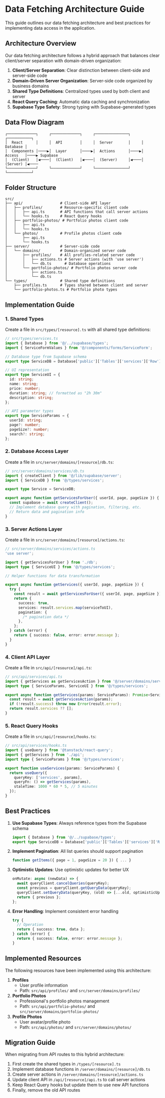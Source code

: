 # Data Fetching Architecture Guide

This guide outlines our data fetching architecture and best practices for implementing data access in the application.

## Architecture Overview

Our data fetching architecture follows a hybrid approach that balances clear client/server separation with domain-driven organization:

1. **Client/Server Separation**: Clear distinction between client-side and server-side code
2. **Domain-Driven Server Organization**: Server-side code organized by business domains
3. **Shared Type Definitions**: Centralized types used by both client and server
4. **React Query Caching**: Automatic data caching and synchronization
5. **Supabase Type Safety**: Strong typing with Supabase-generated types

## Data Flow Diagram

```
┌─────────────┐     ┌─────────────┐     ┌───────────────┐     ┌───────────┐
│  React      │     │  API        │     │  Server       │     │  Database │
│  Components │────▶│  Layer      │────▶│  Actions      │────▶│  Access   │────▶ Supabase
│  (Client)   │◀────│  (Client)   │◀────│  (Server)     │◀────│  (Server) │◀────
└─────────────┘     └─────────────┘     └───────────────┘     └───────────┘
```

## Folder Structure

```
src/
├── api/                 # Client-side API layer
│   ├── profiles/        # Resource-specific client code
│   │   ├── api.ts       # API functions that call server actions
│   │   └── hooks.ts     # React Query hooks
│   ├── portfolio-photos/ # Portfolio photos client code
│   │   ├── api.ts
│   │   └── hooks.ts
│   └── photos/          # Profile photos client code
│       ├── api.ts
│       └── hooks.ts
├── server/              # Server-side code
│   └── domains/         # Domain-organized server code
│       ├── profiles/    # All profiles-related server code
│       │   ├── actions.ts # Server actions (with 'use server')
│       │   └── db.ts      # Database operations
│       └── portfolio-photos/ # Portfolio photos server code
│           ├── actions.ts
│           └── db.ts
└── types/               # Shared type definitions
    ├── profiles.ts      # Types shared between client and server
    └── portfolio-photos.ts # Portfolio photo types
```

## Implementation Guide

### 1. Shared Types

Create a file in `src/types/[resource].ts` with all shared type definitions:

```typescript
// src/types/services.ts
import { Database } from '@/../supabase/types';
import { ServiceFormValues } from '@/components/forms/ServiceForm';

// Database type from Supabase schema
export type ServiceDB = Database['public']['Tables']['services']['Row'];

// UI representation
export type ServiceUI = {
  id: string;
  name: string;
  price: number;
  duration: string; // formatted as "2h 30m"
  description: string;
};

// API parameter types
export type ServiceParams = {
  userId: string;
  page?: number;
  pageSize?: number;
  search?: string;
};
```

### 2. Database Access Layer

Create a file in `src/server/domains/[resource]/db.ts`:

```typescript
// src/server/domains/services/db.ts
import { createClient } from '@/lib/supabase/server';
import { ServiceDB } from '@/types/services';

export type Service = ServiceDB;

export async function getServicesForUser({ userId, page, pageSize }) {
  const supabase = await createClient();
  // Implement database query with pagination, filtering, etc.
  // Return data and pagination info
}
```

### 3. Server Actions Layer

Create a file in `src/server/domains/[resource]/actions.ts`:

```typescript
// src/server/domains/services/actions.ts
'use server';

import { getServicesForUser } from './db';
import type { ServiceUI } from '@/types/services';

// Helper functions for data transformation

export async function getServices({ userId, page, pageSize }) {
  try {
    const result = await getServicesForUser({ userId, page, pageSize });
    return {
      success: true,
      services: result.services.map(serviceToUI),
      pagination: {
        /* pagination data */
      },
    };
  } catch (error) {
    return { success: false, error: error.message };
  }
}
```

### 4. Client API Layer

Create a file in `src/api/[resource]/api.ts`:

```typescript
// src/api/services/api.ts
import { getServices as getServicesAction } from '@/server/domains/services/actions';
import type { ServiceParams, ServiceUI } from '@/types/services';

export async function getServices(params: ServiceParams): Promise<ServiceUI[]> {
  const result = await getServicesAction(params);
  if (!result.success) throw new Error(result.error);
  return result.services ?? [];
}
```

### 5. React Query Hooks

Create a file in `src/api/[resource]/hooks.ts`:

```typescript
// src/api/services/hooks.ts
import { useQuery } from '@tanstack/react-query';
import { getServices } from './api';
import type { ServiceParams } from '@/types/services';

export function useServices(params: ServiceParams) {
  return useQuery({
    queryKey: ['services', params],
    queryFn: () => getServices(params),
    staleTime: 1000 * 60 * 5, // 5 minutes
  });
}
```

## Best Practices

1. **Use Supabase Types**: Always reference types from the Supabase schema

   ```typescript
   import { Database } from '@/../supabase/types';
   export type ServiceDB = Database['public']['Tables']['services']['Row'];
   ```

2. **Implement Pagination**: All list queries should support pagination

   ```typescript
   function getItems({ page = 1, pageSize = 20 }) { ... }
   ```

3. **Optimistic Updates**: Use optimistic updates for better UX

   ```typescript
   onMutate: async (newData) => {
     await queryClient.cancelQueries(queryKey);
     const previous = queryClient.getQueryData(queryKey);
     queryClient.setQueryData(queryKey, (old) => [...old, optimisticUpdate]);
     return { previous };
   };
   ```

4. **Error Handling**: Implement consistent error handling
   ```typescript
   try {
     // Operation
     return { success: true, data };
   } catch (error) {
     return { success: false, error: error.message };
   }
   ```

## Implemented Resources

The following resources have been implemented using this architecture:

1. **Profiles**
   - User profile information
   - Path: `src/api/profiles/` and `src/server/domains/profiles/`
2. **Portfolio Photos**
   - Professional's portfolio photos management
   - Path: `src/api/portfolio-photos/` and `src/server/domains/portfolio-photos/`
3. **Profile Photos**
   - User avatar/profile photo
   - Path: `src/api/photos/` and `src/server/domains/photos/`

## Migration Guide

When migrating from API routes to this hybrid architecture:

1. First create the shared types in `/types/[resource].ts`
2. Implement database functions in `/server/domains/[resource]/db.ts`
3. Create server actions in `/server/domains/[resource]/actions.ts`
4. Update client API in `/api/[resource]/api.ts` to call server actions
5. Keep React Query hooks but update them to use new API functions
6. Finally, remove the old API routes

```

```
